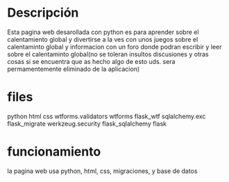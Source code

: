 # Descripción
Esta pagina web desarollada con python es para aprender sobre el calentamiento global y divertirse a la ves con unos juegos sobre el calentaminto global y informacion con un foro donde podran escribir y leer sobre el calentaminto global(no se toleran insultos discusiones y otras cosas si se encuentra que as hecho algo de esto uds. sera permamentemente eliminado de la aplicacion)
# files
python
html
css
wtforms.validators
wtforms
flask_wtf
sqlalchemy.exc
flask_migrate
werkzeug.security
flask_sqlalchemy
flask
# funcionamiento
la pagina web usa python, html, css, migraciones, y base de datos
